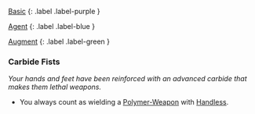 
[Basic](Game/Advancement-List?Basic=true)
{: .label .label-purple }

[Agent](Game/Agent)
{: .label .label-blue }

[Augment](Game/Advancement-List?Augment=true)
{: .label .label-green }
### Carbide Fists
*Your hands and feet have been reinforced with an advanced carbide that makes them lethal weapons.*
* You always count as wielding a [Polymer-Weapon](Game/Blocks/Polymer-Weapon) with [Handless](Game/Core/Blocks/Handless).

